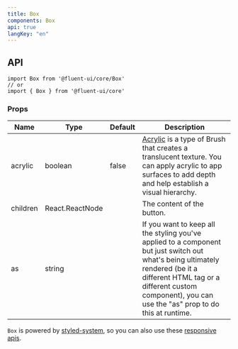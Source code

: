 ```yaml
---
title: Box
components: Box
api: true
langKey: "en"
---
```


## API

```
import Box from '@fluent-ui/core/Box'
// or
import { Box } from '@fluent-ui/core'
```

### Props

| Name | Type | Default | Description |
| --- | --- | --- | --- |
| acrylic | boolean | false | [Acrylic](https://docs.microsoft.com/en-us/windows/uwp/design/style/acrylic) is a type of Brush that creates a translucent texture. You can apply acrylic to app surfaces to add depth and help establish a visual hierarchy. |
| children | React.ReactNode |  | The content of the button. |
| as | string |  | If you want to keep all the styling you've applied to a component but just switch out what's being ultimately rendered (be it a different HTML tag or a different custom component), you can use the "as" prop to do this at runtime. |

`Box` is powered by [styled-system](https://styled-system.com/), so you can also use these [responsive apis](https://styled-system.com/table).

